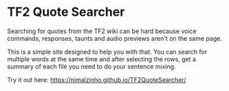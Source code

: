 # TF2 Quote Searcher
Searching for quotes from the TF2 wiki can be hard because voice commands, responses, taunts and audio previews aren't on the same page.

This is a simple site designed to help you with that. You can search for multiple words at the same time and after selecting the rows, get a summary of each file you need to do your sentence mixing.

Try it out here: https://nimalzinho.github.io/TF2QuoteSearcher/
